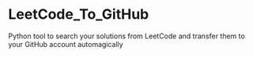 # LeetCode_To_GitHub
Python tool to search your solutions from LeetCode and transfer them to your GitHub account automagically
